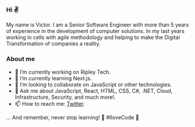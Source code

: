 ### Hi ✌

My name is Victor. I am a Senior Software Engineer with more than 5 years of experience in the development of computer solutions. In my last years working in cells with agile methodology and helping to make the Digital Transformation of companies a reality.

### About me

- 🔭 I’m currently working on Ripley Tech.
- 🌱 I’m currently learning Next.js.
- 👯 I’m looking to collaborate on JavaScript or other technologies.
- 💬 Ask me about JavaScript, React, HTML, CSS, C#, .NET, Cloud, Infrastructure, Security, and much more!.
- 📫 How to reach me: [Twitter](https://twitter.com/vicasas).

... And remember, never stop learning! 🧡 #IloveCode 💪

<!--
**vicasas/vicasas** is a ✨ _special_ ✨ repository because its `README.md` (this file) appears on your GitHub profile.

Here are some ideas to get you started:

- 🔭 I’m currently working on ...
- 🌱 I’m currently learning ...
- 👯 I’m looking to collaborate on ...
- 🤔 I’m looking for help with ...
- 💬 Ask me about ...
- 📫 How to reach me: ...
- 😄 Pronouns: ...
- ⚡ Fun fact: ...
-->

